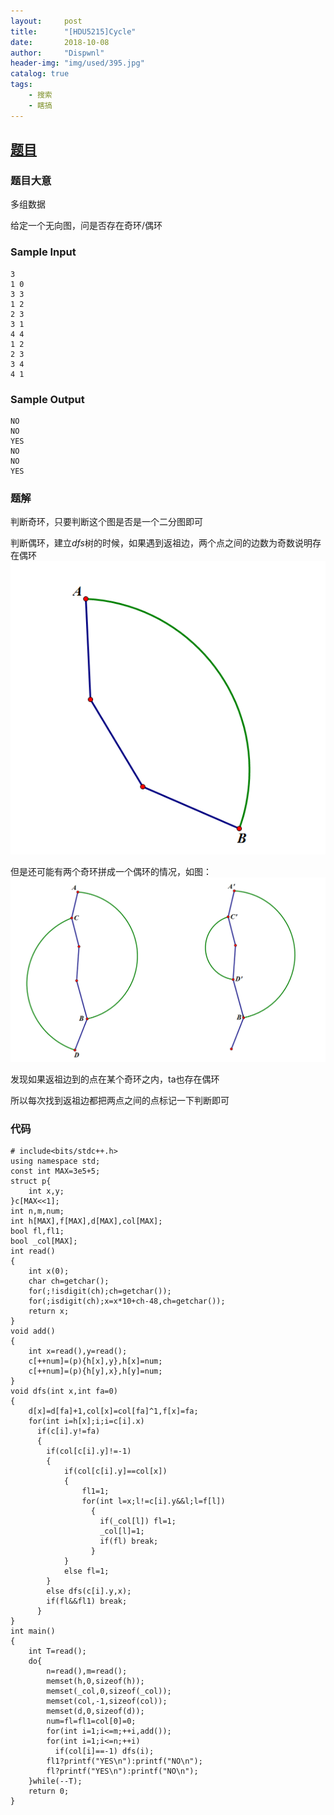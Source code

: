 ```yaml
---
layout:     post
title:      "[HDU5215]Cycle"
date:       2018-10-08
author:     "Dispwnl"
header-img: "img/used/395.jpg"
catalog: true
tags:
    - 搜索
    - 瞎搞
---
```

## [题目](https://vjudge.net/problem/HDU-5215)
### 题目大意
多组数据

给定一个无向图，问是否存在奇环/偶环

### Sample Input
```plain
3
1 0
3 3
1 2
2 3
3 1
4 4
1 2
2 3
3 4
4 1
```
### Sample Output
```plain
NO
NO
YES
NO
NO
YES
```
### 题解
判断奇环，只要判断这个图是否是一个二分图即可

判断偶环，建立$dfs$树的时候，如果遇到返祖边，两个点之间的边数为奇数说明存在偶环
![](/img/study/cycle1.png)

但是还可能有两个奇环拼成一个偶环的情况，如图：
![](/img/study/cycle2.png)

发现如果返祖边到的点在某个奇环之内，ta也存在偶环

所以每次找到返祖边都把两点之间的点标记一下判断即可

### 代码
```
# include<bits/stdc++.h>
using namespace std;
const int MAX=3e5+5;
struct p{
	int x,y;
}c[MAX<<1];
int n,m,num;
int h[MAX],f[MAX],d[MAX],col[MAX];
bool fl,fl1;
bool _col[MAX];
int read()
{
	int x(0);
	char ch=getchar();
	for(;!isdigit(ch);ch=getchar());
	for(;isdigit(ch);x=x*10+ch-48,ch=getchar());
	return x;
}
void add()
{
	int x=read(),y=read();
	c[++num]=(p){h[x],y},h[x]=num;
	c[++num]=(p){h[y],x},h[y]=num;
}
void dfs(int x,int fa=0)
{
	d[x]=d[fa]+1,col[x]=col[fa]^1,f[x]=fa;
	for(int i=h[x];i;i=c[i].x)
	  if(c[i].y!=fa)
	  {
		if(col[c[i].y]!=-1)
	  	{
	  		if(col[c[i].y]==col[x])
	  		{
	  			fl1=1;
	  			for(int l=x;l!=c[i].y&&l;l=f[l])
	  			  {
	  			  	if(_col[l]) fl=1;
	  			  	_col[l]=1;
	  			  	if(fl) break;
				  }
			}
			else fl=1;
		}
		else dfs(c[i].y,x);
		if(fl&&fl1) break;
	  }
}
int main()
{
	int T=read();
	do{
		n=read(),m=read();
		memset(h,0,sizeof(h));
		memset(_col,0,sizeof(_col));
		memset(col,-1,sizeof(col));
		memset(d,0,sizeof(d));
		num=fl=fl1=col[0]=0;
		for(int i=1;i<=m;++i,add());
		for(int i=1;i<=n;++i)
		  if(col[i]==-1) dfs(i);
		fl1?printf("YES\n"):printf("NO\n");
		fl?printf("YES\n"):printf("NO\n");
	}while(--T);
	return 0;
}
```
